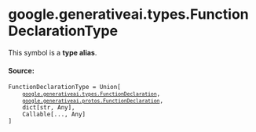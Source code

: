 <div itemscope itemtype="http://developers.google.com/ReferenceObject">
<meta itemprop="name" content="google.generativeai.types.FunctionDeclarationType" />
<meta itemprop="path" content="Stable" />
</div>

# google.generativeai.types.FunctionDeclarationType

<!-- Insert buttons and diff -->
This symbol is a **type alias**.



#### Source:

<pre class="devsite-click-to-copy prettyprint lang-py tfo-signature-link">
<code>FunctionDeclarationType = Union[
    <a href="../../../google/generativeai/types/FunctionDeclaration.md"><code>google.generativeai.types.FunctionDeclaration</code></a>,
    <a href="../../../google/generativeai/protos/FunctionDeclaration.md"><code>google.generativeai.protos.FunctionDeclaration</code></a>,
    dict[str, Any],
    Callable[..., Any]
]
</code></pre>



<!-- Placeholder for "Used in" -->
